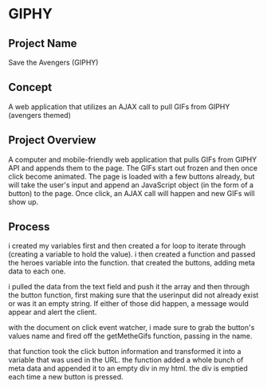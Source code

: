# GIPHY


<h2>Project Name</h2>

Save the Avengers (GIPHY)

<h2>Concept</h2>

A web application that utilizes an AJAX call to pull GIFs from GIPHY (avengers themed)

<h2>Project Overview</h2>

A computer and mobile-friendly web application that pulls GIFs from GIPHY API and appends them to the page. The GIFs start out frozen and then once click become animated. The page is loaded with a few buttons already, but will take the user's input and append an JavaScript object (in the form of a button) to the page. Once click, an AJAX call will happen and new GIFs will show up. 

<h2>Process</h2>

i created my variables first and then created a for loop to iterate through (creating a variable to hold the value). i then created a function and passed the heroes variable into the function. that created the buttons, adding meta data to each one. 

i pulled the data from the text field and push it the array and then through the button function, first making sure that the userinput did not already exist or was it an empty string. If either of those did happen, a message would appear and alert the client. 

with the document on click event watcher, i made sure to grab the button's values name and fired off the getMetheGifs function, passing in the name. 

that function took the click button information and transformed it into a variable that was used in the URL. the function added a whole bunch of meta data and appended it to an empty div in my html. the div is emptied each time a new button is pressed. 
